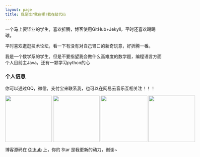 ```yaml
---
layout: page
title: 我是谁?我在哪?我在敲代码 
---
```


一个马上要毕业的学生，喜欢折腾，博客使用GitHub+Jekyll，平时还喜欢踢踢球。
<p>
平时喜欢逛逛技术论坛，看一下有没有对自己胃口的新奇玩意，好折腾一番。
<p>
我是一个数学系的学生，但是不要指望我会做什么高难度的数学题，编程语言方面个人目前主Java，还有一颗学习python的心

<p>

<h3> 个人信息 </h3>  

你可以通过QQ，微信，支付宝来联系我，也可以在网易云音乐互相关注！！！

<div style="width:700px; height:150px;display:inline-bolck">
<img  src="https://raw.githubusercontent.com/CR1753343566/cr1753343566.github.io/master/images/qq.JPG" width="150" height="150" />
<img  src="https://raw.githubusercontent.com/CR1753343566/cr1753343566.github.io/master/images/wx.JPG" width="150" height="150" />
<img  src="https://raw.githubusercontent.com/CR1753343566/cr1753343566.github.io/master/images/zfb.JPG" width="150" height="150" />
<img src="https://raw.githubusercontent.com/CR1753343566/cr1753343566.github.io/master/images/wyy.jpg" width="150" height="150" />   
</div>

博客源码在 <a target="_blank" href='https://github.com/cr1753343566/cr1753343566.github.io/'>Github</a> 上，你的 Star 是我更新的动力，谢谢~










